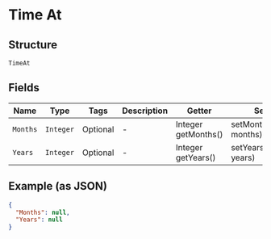 
# Time At

## Structure

`TimeAt`

## Fields

| Name | Type | Tags | Description | Getter | Setter |
|  --- | --- | --- | --- | --- | --- |
| `Months` | `Integer` | Optional | - | Integer getMonths() | setMonths(Integer months) |
| `Years` | `Integer` | Optional | - | Integer getYears() | setYears(Integer years) |

## Example (as JSON)

```json
{
  "Months": null,
  "Years": null
}
```

